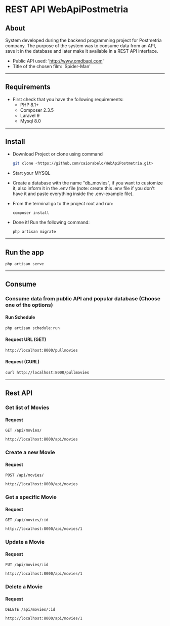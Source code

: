 # REST API WebApiPostmetria

## About

System developed during the backend programming project for Postmetria company. The purpose of the system was to consume data from an API, save it in the database and later make it available in a REST API interface.

- Public API used: 'http://www.omdbapi.com'
- Title of the chosen film: 'Spider-Man'

-------------------------------------------------
## Requirements

* First check that you have the following requirements:
    * PHP 8.1+
    * Composer 2.3.5
    * Laravel 9
    * Mysql 8.0

-------------------------------------------------

## Install

* Download Project or clone using command
     ```bash
    git clone <https://github.com/caiorabelo/WebApiPostmetria.git>
    ```

* Start your MYSQL

* Create a database with the name "db_movies", if you want to customize it, also inform it in the .env file
(note: create this .env file if you don't have it and paste everything inside the .env-example file).

* From the terminal go to the project root and run:
     ```bash
     composer install
     ```

* Done it! Run the following command:
     ```bash
     php artisan migrate
     ```
-------------------------------------------------
## Run the app

    php artisan serve

-------------------------------------------------
## Consume

### Consume data from public API and popular database (Choose one of the options)

#### Run Schedule
```bash
php artisan schedule:run
```
#### Request URL (GET)
```bash
http://localhost:8000/pullmovies
```

#### Request (CURL)
```bash
curl http://localhost:8000/pullmovies
```

-------------------------------------------------

## Rest API

### Get list of Movies

#### Request

`GET /api/movies/`

```bash
http://localhost:8000/api/movies
```
### Create a new Movie

#### Request

`POST /api/movies/`

```bash
http://localhost:8000/api/movies
```
### Get a specific Movie

#### Request

`GET /api/movies/:id`

```bash
http://localhost:8000/api/movies/1
```
### Update a Movie

#### Request

`PUT /api/movies/:id`

```bash
http://localhost:8000/api/movies/1
```
### Delete a Movie

#### Request

`DELETE /api/movies/:id`

```bash
http://localhost:8000/api/movies/1
```